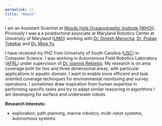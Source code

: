 ```yaml
---
permalink: //
title: "About"
---
```



I am an Assistant Scientist at [Woods Hole Oceanographic Institute (WHOI)](https://www.whoi.edu/). Priviously I was a a postdoctoral associate at Maryland Robotics Center at University of Maryland ([UMD](https://robotics.umd.edu/)) working with [Dr. Dinesh Manocha](https://www.cs.umd.edu/people/dmanocha), [Dr. Pratap Tokekar](https://tokekar.com/) and [Dr. Mioa Yu](https://enme.umd.edu/clark/faculty/607/Miao-Yu)

I have received my PhD from University of South Carolina ([USC](https://cse.sc.edu)) in Computer Science. I was working in Autonomous Field Robotics Laboratory ([AFRL](http://afrl.cse.sc.edu/afrl/home/)) under supervision of [Dr. Ioannis Rekleitis](https://cse.sc.edu/~yiannisr/). My research is on area coverage both for two and three dimensional areas, with particular applications in aquatic domain. I want to enable more efficient and task oriented coverage techniques for environmental monitoring and survey operations. I sometimes draw inspiration from human expertise in performing specific tasks and try to adapt similar reasoning in algorithms I am developing for surface and underwater robots.

**Research Interests:**

* exploration, path planning, marine robotics, multi-robot systems, autonomous systems
